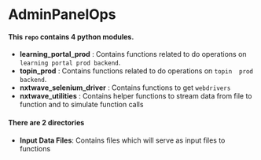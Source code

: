 # AdminPanelOps

#### This `repo` contains 4 python modules.

- **learning_portal_prod** : Contains functions related to do operations on `learning portal prod backend`.
- **topin_prod** : Contains functions related to do operations on `topin  prod backend`.
- **nxtwave_selenium_driver** : Contains functions to get `webdrivers`
- **nxtwave_utilities** : Contains helper functions to stream data from file to function and to simulate function calls

#### There are 2 directories

- **Input Data Files**: Contains files which will serve as input files to functions
